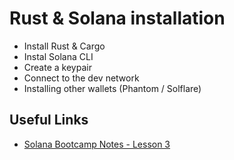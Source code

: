 # Rust & Solana installation

- Install Rust & Cargo
- Instal Solana CLI 
- Create a keypair
- Connect to the dev network
- Installing other wallets (Phantom / Solflare)

## Useful Links

- [Solana Bootcamp Notes - Lesson 3](https://solana.bootcampnotes.xyz/lesson3.html#/)